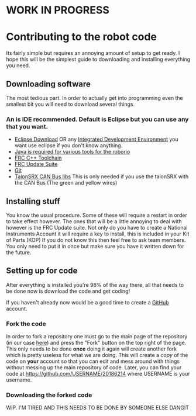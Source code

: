 # WORK IN PROGRESS

# Contributing to the robot code

Its fairly simple but requires an annoying amount of setup to get ready. I hope this will be the simplest guide to downloading and installing everything you need.

## Downloading software

The most tedious part. In order to actually get into programming even the smallest bit you will need to download several things.

### An is IDE recommended. Default is Eclipse but you can use any that you want.
* [Eclipse Download](https://www.eclipse.org/downloads/) OR any [Integrated Development Environment](http://bfy.tw/Gu0j) you want use eclipse if you don't know anything.
* [Java is required for various tools for the roborio](http://www.oracle.com/technetwork/java/javase/downloads/jdk8-downloads-2133151.html)
* [FRC C++ Toolchain](http://first.wpi.edu/FRC/roborio/toolchains/)
* [FRC Update Suite](http://www.ni.com/download/first-robotics-software-2017/7183/en/)
* [Git](https://git-scm.com/downloads)
* [TalonSRX CAN Bus libs](http://www.ctr-electronics.com/talon-srx.html#product_tabs_technical_resources) This is only needed if you use the talonSRX with the CAN Bus (The green and yellow wires)

## Installing stuff

You know the usual procedure. Some of these will require a restart in order to take effect however. The ones that will be a little annoying to deal with however is the FRC Update suite. Not only do you have to create a National Instruments Account it will require a key to install, this is included in your Kit of Parts (KOP) If you do not know this then feel free to ask team members. You only need to put it in once but make sure you have it written down for the future.

## Setting up for code
After everything is installed you're 98% of the way there, all that needs to be done now is download the code and get coding!

If you haven't already now would be a good time to create a [GitHub](https://github.com) account.

### Fork the code
In order to fork a repository one must go to the main page of the repository (in our case [here](https://github.com/6214frc/20186214)) and press the "Fork" button on the top right of the page. This only needs to be done **once** doing it again will create another fork which is pretty useless for what we are doing. This will create a *copy* of the code on **your** account so that you can edit and mess around with things without messing up the main repository of code. Later, you can find your code at https://github.com/USERNAME/20186214 where USERNAME is your username.

### Downloading the forked code
WIP. I'M TIRED AND THIS NEEDS TO BE DONE BY SOMEONE ELSE DANGIT
